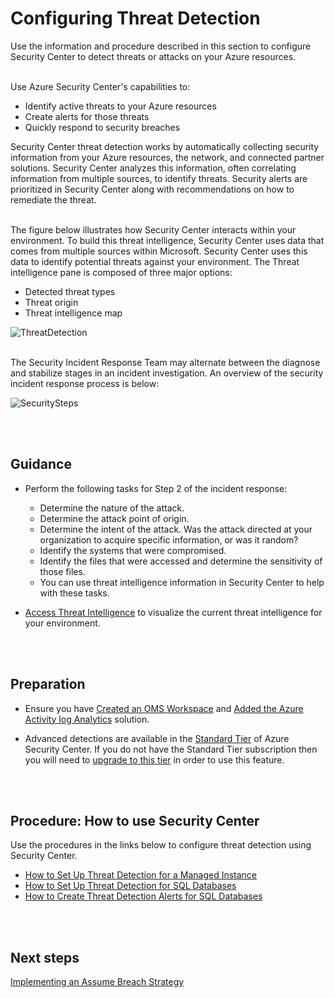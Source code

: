 # Configuring Threat Detection
Use the information and procedure described in this section to configure Security Center to detect threats or attacks on your Azure resources.
<br />
<br />

Use Azure Security Center's capabilities to:  
- Identify active threats to your Azure resources
- Create alerts for those threats 
- Quickly respond to security breaches

Security Center threat detection works by automatically collecting security information from your Azure resources, the network, and connected partner solutions. Security Center analyzes this information, often correlating information from multiple sources, to identify threats. Security alerts are prioritized in Security Center along with recommendations on how to remediate the threat.
<br />
<br />

The figure below illustrates how Security Center interacts within your environment. To build this threat intelligence, Security Center uses data that comes from multiple sources within Microsoft. Security Center uses this data to identify potential threats against your environment. The Threat intelligence pane is composed of three major options:

- Detected threat types
- Threat origin
- Threat intelligence map

![ThreatDetection](https://github.com/alvarovitta/Azure-Security/blob/master/images/security-center-detection-capabilities-fig1.png)
<br />
<br />

The Security Incident Response Team may alternate between the diagnose and stabilize stages in an incident investigation. An overview of the security incident response process is below:

![SecuritySteps](https://github.com/alvarovitta/Azure-Security/blob/master/images/SecuritySteps.PNG)

<br />
<br />

## Guidance
- Perform the following tasks for Step 2 of the incident response:

  - Determine the nature of the attack.
  - Determine the attack point of origin.
  - Determine the intent of the attack. Was the attack directed at your organization to acquire specific information, or was it random?
  - Identify the systems that were compromised.
  - Identify the files that were accessed and determine the sensitivity of those files.
  - You can use threat intelligence information in Security Center to help with these tasks.

- [Access Threat Intelligence](https://docs.microsoft.com/en-us/azure/security-center/security-center-threat-intel#access-the-threat-intelligence) to visualize the current threat intelligence for your environment.
<br />
<br />

## Preparation
- Ensure you have [Created an OMS Workspace](https://docs.microsoft.com/en-us/azure/log-analytics/log-analytics-quick-create-workspace) and [Added the Azure Activity log Analytics](https://docs.microsoft.com/en-us/azure/log-analytics/log-analytics-activity#configuration) solution.

- Advanced detections are available in the [Standard Tier](https://docs.microsoft.com/en-us/azure/security-center/security-center-pricing) of Azure Security Center. If you do not have the Standard Tier subscription then you will need to [upgrade to this tier](https://azure.microsoft.com/en-us/pricing/details/security-center/) in order to use this feature.
<br />
<br />

## Procedure:  How to use Security Center
Use the procedures in the links below to configure threat detection using Security Center.

- [How to Set Up Threat Detection for a Managed Instance](https://docs.microsoft.com/en-us/azure/sql-database/sql-database-managed-instance-threat-detection#set-up-threat-detection-for-your-managed-instance-in-the-azure-portal)
- [How to Set Up Threat Detection for SQL Databases](https://docs.microsoft.com/en-us/azure/sql-database/sql-database-threat-detection#set-up-threat-detection-for-your-database-in-the-azure-portal)
- [How to Create Threat Detection Alerts for SQL Databases](https://docs.microsoft.com/en-us/azure/sql-database/sql-database-threat-detection#explore-threat-detection-alerts-for-your-database-in-the-azure-portal)
<br />
<br />

## Next steps
[Implementing an Assume Breach Strategy](https://github.com/alvarovitta/Azure-Security/blob/master/4.8-Implementing-an-Assume-Breach-Strategy.md)
